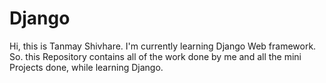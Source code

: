 # Django
Hi, this is Tanmay Shivhare.
I'm currently learning Django Web framework.
So. this Repository contains all of the work done by me and all the mini Projects done, while learning Django.
